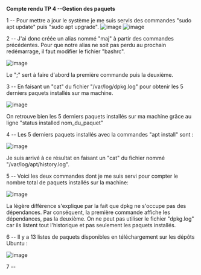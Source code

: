 **Compte rendu TP 4 --Gestion des paquets**

1 -- Pour mettre a jour le système je me suis servis des commandes "sudo apt update" puis "sudo apt upgrade".
![image](https://user-images.githubusercontent.com/104362418/192204814-3eb2a78d-8b09-4fff-8891-76c723410413.png)
![image](https://user-images.githubusercontent.com/104362418/192205618-30d0941c-f5d8-4ee7-ab51-c73038a0e845.png)

2 -- J'ai donc créée un alias nommé "maj" à partir des commandes précédentes. Pour que notre alias ne soit pas perdu au prochain redémarrage, il faut modifier le fichier "bashrc".

![image](https://user-images.githubusercontent.com/104362418/192207272-4a793944-8389-4f5c-a234-9e510bc81cc5.png)

Le ";" sert à faire d'abord la première commande puis la deuxième.

3 -- En faisant un "cat" du fichier "/var/log/dpkg.log" pour obtenir les 5 derniers paquets installés sur ma machine.

![image](https://user-images.githubusercontent.com/104362418/192208194-0c6ebe9b-0d53-41fb-9d2f-e6f2ed4bac9b.png)

On retrouve bien les 5 derniers paquets installés sur ma machine grâce au ligne "status installed nom_du_paquet"

4 -- Les 5 derniers paquets installés avec la commandes "apt install" sont : 

![image](https://user-images.githubusercontent.com/104362418/192210064-f0905357-0a99-4fba-a02b-1249edbd7777.png)

Je suis arrivé à ce résultat en faisant un "cat" du fichier nommé "/var/log/apt/history.log".

5 -- Voici les deux commandes dont je me suis servi pour compter le nombre total de paquets installés sur la machine:

![image](https://user-images.githubusercontent.com/104362418/192212088-c7a09872-2f6a-4bbc-a8a5-18a2a79fc58a.png)

La légère différence s'explique par la fait que dpkg ne s'occupe pas des dépendances. Par conséquent, la première commande affiche les dépendances, pas la deuxième. On ne peut pas utiliser le fichier "dpkg.log" car ils listent tout l'historique et pas seulement les paquets installés.

6 -- Il y a 13 listes de paquets disponibles en téléchargement sur les dépôts Ubuntu :

![image](https://user-images.githubusercontent.com/104362418/192214673-b1a6b106-1879-45c5-a9ab-d1a112f6b9c1.png)

7 -- 

